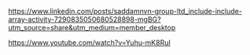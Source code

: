 https://www.linkedin.com/posts/saddamnvn-group-ltd_include-include-array-activity-7290835050680528898-mgBG?utm_source=share&utm_medium=member_desktop

https://www.youtube.com/watch?v=Yuhu-mK8RuI
